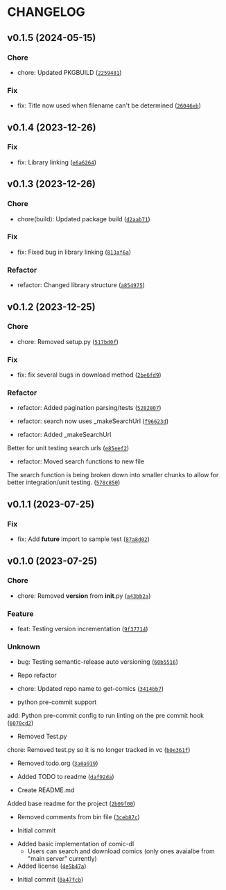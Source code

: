 # CHANGELOG



## v0.1.5 (2024-05-15)

### Chore

* chore: Updated PKGBUILD ([`2259481`](https://github.com/Babarbitz/comic-dl/commit/2259481302cd1682239a1a357d845d47488601f5))

### Fix

* fix: Title now used when filename can&#39;t be determined ([`26046eb`](https://github.com/Babarbitz/comic-dl/commit/26046eb53bf8dc7aa3afa1063f9aeff35cdceb7e))


## v0.1.4 (2023-12-26)

### Fix

* fix: Library linking ([`e6a6264`](https://github.com/Babarbitz/comic-dl/commit/e6a62649e0eac6443b6d952201eb05f4a7ed3fbb))


## v0.1.3 (2023-12-26)

### Chore

* chore(build): Updated package build ([`d2aab71`](https://github.com/Babarbitz/comic-dl/commit/d2aab712013048e7d97baa4fae57420374461208))

### Fix

* fix: Fixed bug in library linking ([`813af6a`](https://github.com/Babarbitz/comic-dl/commit/813af6a1208f7c612001a755772d3c8de1bd171e))

### Refactor

* refactor: Changed library structure ([`a854975`](https://github.com/Babarbitz/comic-dl/commit/a854975c6010c2a0faee6b40b167354ef67fcff4))


## v0.1.2 (2023-12-25)

### Chore

* chore: Removed setup.py ([`517bd0f`](https://github.com/Babarbitz/comic-dl/commit/517bd0f4bebb8bc59fbfbcfdcf7f19864474c526))

### Fix

* fix: fix several bugs in download method ([`2be6fd9`](https://github.com/Babarbitz/comic-dl/commit/2be6fd9416faceb014f6a4f0cf0bd2805232da5c))

### Refactor

* refactor: Added pagination parsing/tests ([`5282807`](https://github.com/Babarbitz/comic-dl/commit/52828072cd6d574d154127d31de59da3d3146157))

* refactor: search now uses _makeSearchUrl ([`f96623d`](https://github.com/Babarbitz/comic-dl/commit/f96623d32761095ef7c30ea9da3a892ed711944a))

* refactor: Added _makeSearchUrl

Better for unit testing search urls ([`e85eef2`](https://github.com/Babarbitz/comic-dl/commit/e85eef293c42143778cc9f866cf6009966dbd2e0))

* refactor: Moved search functions to new file

The search function is being broken down into smaller chunks to allow
for better integration/unit testing. ([`578c850`](https://github.com/Babarbitz/comic-dl/commit/578c85045f2f10f1737fbaecc802f16041a78568))


## v0.1.1 (2023-07-25)

### Fix

* fix: Add __future__ import to sample test ([`87a8d02`](https://github.com/Babarbitz/comic-dl/commit/87a8d024184aeeaaf587051413c35aee954abb0e))


## v0.1.0 (2023-07-25)

### Chore

* chore: Removed __version__ from __init__.py ([`a43bb2a`](https://github.com/Babarbitz/comic-dl/commit/a43bb2a42f4576aad415fd111325d60f35c8e59e))

### Feature

* feat: Testing version incrementation ([`9f37714`](https://github.com/Babarbitz/comic-dl/commit/9f37714a9d5e73322b988a950a9256a8d89e4dce))

### Unknown

* bug: Testing semantic-release auto versioning ([`60b5516`](https://github.com/Babarbitz/comic-dl/commit/60b5516020a0786159d7a2a4648c124e8e7dd155))

* Repo refactor

- chore: Updated repo name to get-comics ([`3414bb7`](https://github.com/Babarbitz/comic-dl/commit/3414bb73429244adada1bc69343a17b6e353f152))

* python pre-commit support

add: Python pre-commit config to run linting on the pre commit hook ([`6070cd2`](https://github.com/Babarbitz/comic-dl/commit/6070cd24fc66fdac2e266aa1e00851138e09408b))

* Removed Test.py

chore: Removed test.py so it is no longer tracked in vc ([`b0e361f`](https://github.com/Babarbitz/comic-dl/commit/b0e361f22a6ca5c01a14dbfec9175b1f9c51564c))

* Removed todo.org ([`3a0a919`](https://github.com/Babarbitz/comic-dl/commit/3a0a919efbe896aaf1273da804f7eb1c841b6eda))

* Added TODO to readme ([`daf92da`](https://github.com/Babarbitz/comic-dl/commit/daf92da392cacfc8f5c95505f29fd78c535493ed))

* Create README.md

Added base readme for the project ([`2b09f00`](https://github.com/Babarbitz/comic-dl/commit/2b09f0053bb8bfbffa27e33bd8a5725b6c603c04))

* Removed comments from bin file ([`3ceb87c`](https://github.com/Babarbitz/comic-dl/commit/3ceb87c728db267eb8b0c5888866633006794f30))

* Initial commit

- Added basic implementation of comic-dl
  - Users can search and download comics (only ones avaialbe from &#34;main
    server&#34; currently)
- Added license ([`4e5b47a`](https://github.com/Babarbitz/comic-dl/commit/4e5b47a75429d77af9b860ccb60982801772ebc3))

* Initial commit ([`0a47fcb`](https://github.com/Babarbitz/comic-dl/commit/0a47fcba5056a349a3532ee07e39f0354bfe153e))
